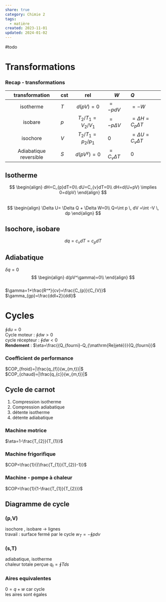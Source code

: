 ```yaml
---  
share: true  
category: Chimie 2  
tags:  
  - matière  
created: 2023-11-01  
updated: 2024-01-02  
---  
```

  
#todo   
# Transformations  
### Recap - transformations  
|     transformation     | cst |                rel                | $W$              | $Q$                       |  
|:----------------------:| --- |:---------------------------------:| ---------------- |:------------------------- |  
|       isotherme        | $T$ |             $d(pV)=0$             | $=-pdV$          | $=-W$                     |  
|        isobare         | $p$ | ${T_{2}}/{T_{1}}={V_{2}}/{V_{1}}$ | $=-p\Delta V$    | $=\Delta H=C_{p}\Delta T$ |  
|        isochore        | $V$ | ${T_{2}}/{T_{1}}={p_{2}}/{p_{1}}$ | $0$              | $=\Delta U=C_{v}\Delta T$ |  
| Adiabatique reversible | $S$ |         $d(pV^\gamma)=0$          | $=C_{v}\Delta T$ | $0$                       |  
## Isotherme  
$$  
\begin{align}  
dH=C_{p}dT=0\\  
dU=C_{v}dT=0\\  
dH=d(U+pV) \implies 0=d(pV)   
\end{align}  
$$  
$$  
\begin{align}  
\Delta U= \Delta Q + \Delta W=0\\  
Q=\int p \, dV =\int -V \, dp   
\end{align}  
$$  
## Isochore, isobare  
  
$$  
dq=c_{v}dT=c_{p}dT  
$$  
## Adiabatique  
$\delta q=0$  
$$  
\begin{align}  
d(pV^\gamma)=0\\  
\end{align}  
$$  
$\gamma=1+\frac{R^*}{cv}=\frac{C_{p}}{C_{V}}$  
$\gamma_{gp}=\frac{ddl+2}{ddl}$  
  
# Cycles  
$\oint du=0$  
Cycle moteur : $\oint dw>0$  
cycle récepteur : $\oint dw <0$  
**Rendement** : $\eta=\frac{{Q_{fourni}-Q_{\mathrm{Re}jeté}}}{Q_{fourni}}$  
### Coefficient de performance  
$COP_{froid}=|\frac{q_{f}}{w_{m,t}}|$  
$COP_{chaud}=|\frac{q_{c}}{w_{m,t}}|$  
## Cycle de carnot  
1. Compression isotherme  
2. Compression adiabatique  
3. détente isotherme  
4. détente adiabatique  
### Machine motrice  
$\eta=1-\frac{T_{2}}{T_{1}}$  
### Machine frigorifique  
$COP=\frac{1}{{\frac{T_{1}}{T_{2}}-1}}$  
### Machine - pompe à chaleur  
$COP=\frac{1}{1-\frac{T_{1}}{T_{2}}}$  
  
## Diagramme de cycle  
### (p,V)  
isochore , isobare → lignes  
travail : surface fermé par le cycle $w_{T}=-\oint pdv$  
### (s,T)  
adiabatique, isotherme  
chaleur totale perçue $q_{t}=\oint Tds$  
### Aires equivalentes  
$0=q+w$ car cycle  
les aires sont égales  
